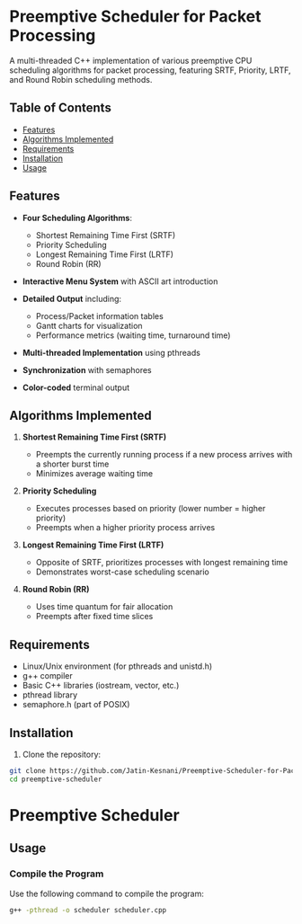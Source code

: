 # Preemptive Scheduler for Packet Processing

A multi-threaded C++ implementation of various preemptive CPU scheduling algorithms for packet processing, featuring SRTF, Priority, LRTF, and Round Robin scheduling methods.

## Table of Contents
- [Features](#features)
- [Algorithms Implemented](#algorithms-implemented)
- [Requirements](#requirements)
- [Installation](#installation)
- [Usage](#usage)

## Features

- **Four Scheduling Algorithms**:
  - Shortest Remaining Time First (SRTF)
  - Priority Scheduling
  - Longest Remaining Time First (LRTF)
  - Round Robin (RR)
  
- **Interactive Menu System** with ASCII art introduction
- **Detailed Output** including:
  - Process/Packet information tables
  - Gantt charts for visualization
  - Performance metrics (waiting time, turnaround time)
- **Multi-threaded Implementation** using pthreads
- **Synchronization** with semaphores
- **Color-coded** terminal output

## Algorithms Implemented

1. **Shortest Remaining Time First (SRTF)**
   - Preempts the currently running process if a new process arrives with a shorter burst time
   - Minimizes average waiting time

2. **Priority Scheduling**
   - Executes processes based on priority (lower number = higher priority)
   - Preempts when a higher priority process arrives

3. **Longest Remaining Time First (LRTF)**
   - Opposite of SRTF, prioritizes processes with longest remaining time
   - Demonstrates worst-case scheduling scenario

4. **Round Robin (RR)**
   - Uses time quantum for fair allocation
   - Preempts after fixed time slices

## Requirements

- Linux/Unix environment (for pthreads and unistd.h)
- g++ compiler
- Basic C++ libraries (iostream, vector, etc.)
- pthread library
- semaphore.h (part of POSIX)

## Installation

1. Clone the repository:
```bash
git clone https://github.com/Jatin-Kesnani/Preemptive-Scheduler-for-Packet-Processing.git
cd preemptive-scheduler
```

# Preemptive Scheduler

## Usage

### Compile the Program
Use the following command to compile the program:

```bash
g++ -pthread -o scheduler scheduler.cpp
```
